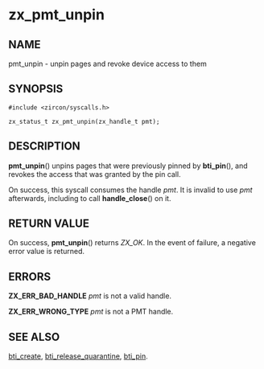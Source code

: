 # zx_pmt_unpin

## NAME

pmt_unpin - unpin pages and revoke device access to them

## SYNOPSIS

```
#include <zircon/syscalls.h>

zx_status_t zx_pmt_unpin(zx_handle_t pmt);
```

## DESCRIPTION

**pmt_unpin**() unpins pages that were previously pinned by **bti_pin**(),
and revokes the access that was granted by the pin call.

On success, this syscall consumes the handle *pmt*.  It is invalid to use
*pmt* afterwards, including to call **handle_close**() on it.

## RETURN VALUE

On success, **pmt_unpin**() returns *ZX_OK*.
In the event of failure, a negative error value is returned.

## ERRORS

**ZX_ERR_BAD_HANDLE**  *pmt* is not a valid handle.

**ZX_ERR_WRONG_TYPE**  *pmt* is not a PMT handle.

## SEE ALSO

[bti_create](bti_create.md),
[bti_release_quarantine](bti_release_quarantine.md),
[bti_pin](bti_pin.md).
